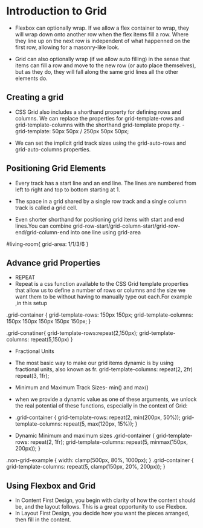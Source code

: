 # Introduction to Grid

- Flexbox can optionally wrap. If we allow a flex container to wrap, they will wrap down onto another row when the flex items fill a row. Where they line up on the next row is independent of what happenned on the first row, allowing for a masonry-like look.

- Grid can also optionally wrap (if we allow auto filling) in the sense that items can fill a row and move to the new row (or auto place themselves), but as they do, they will fall along the same grid lines all the other elements do.

## Creating a grid

- CSS Grid also includes a shorthand property for defining rows and columns. We can replace the properties for grid-template-rows and grid-template-columns with the shorthand grid-template property.
-grid-template: 50px 50px / 250px 50px 50px;

- We can set the implicit grid track sizes using the grid-auto-rows and grid-auto-columns properties.

## Positioning Grid Elements 

- Every track has a start line and an end line. The lines are numbered from left to right and top to bottom starting at 1.
-  The space in a grid shared by a single row track and a single column track is called a grid cell.

- Even shorter shorthand for positioning grid items with start and end lines.You can combine grid-row-start/grid-column-start/grid-row-end/grid-column-end into one line using grid-area

#living-room{
    grid-area: 1/1/3/6
}

## Advance grid Properties

- REPEAT
- Repeat is a css function available to the CSS Grid template properties that allow us to define a number of rows or columns and the size we want them to be without having to manually type out each.For example
,in this setup

.grid-container {
  grid-template-rows: 150px 150px;
  grid-template-columns: 150px 150px 150px 150px 150px;
}

.grid-conatiner{
    grid-template-rows:repeat(2,150px);
    grid-template-columns: repeat(5,150px)
}

- Fractional Units
- The most basic way to make our grid items dynamic is by using fractional units, also known as fr.
grid-template-columns: repeat(2, 2fr) repeat(3, 1fr);

- Minimum and Maximum Track Sizes- min() and max()
- when we provide a dynamic value as one of these arguments, we unlock the real potential of these functions, especially in the context of Grid:

- .grid-container {
  grid-template-rows: repeat(2, min(200px, 50%));
  grid-template-columns: repeat(5, max(120px, 15%));
}

- Dynamic Minimum and maximum sizes
.grid-container {
  grid-template-rows: repeat(2, 1fr);
  grid-template-columns: repeat(5, minmax(150px, 200px));
}

.non-grid-example {
  width: clamp(500px, 80%, 1000px);
}
.grid-container {
  grid-template-columns: repeat(5, clamp(150px, 20%, 200px));
}

## Using Flexbox and Grid

- In Content First Design, you begin with clarity of how the content should be, and the layout follows. This is a great opportunity to use Flexbox.
- In Layout First Design, you decide how you want the pieces arranged, then fill in the content.